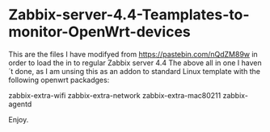 # Zabbix-server-4.4-Teamplates-to-monitor-OpenWrt-devices

This are the files I have modifyed from https://pastebin.com/nQdZM89w in order to load the in to regular Zabbix server 4.4
The above all in one I haven´t done, as I am unsing this as an addon to standard Linux template with the following openwrt packadges:

zabbix-extra-wifi
zabbix-extra-network
zabbix-extra-mac80211
zabbix-agentd

Enjoy.

